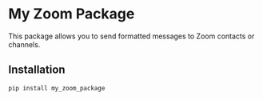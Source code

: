# My Zoom Package

This package allows you to send formatted messages to Zoom contacts or channels.

## Installation

```sh
pip install my_zoom_package
